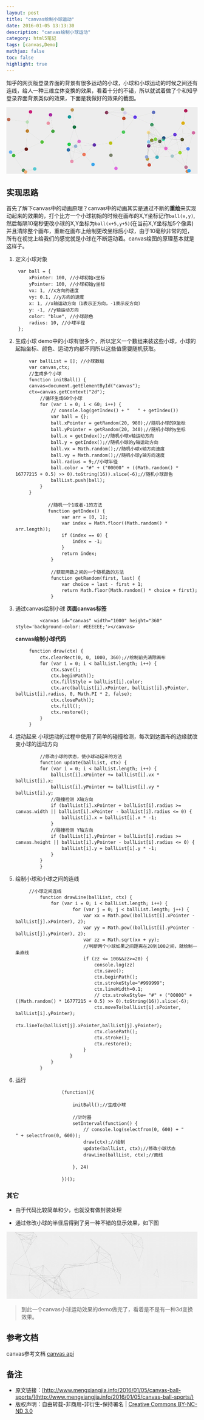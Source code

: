 ```yaml
---
layout: post
title: "canvas绘制小球运动"
date: 2016-01-05 13:13:30
description: "canvas绘制小球运动"
category: html5笔记
tags: [canvas,Demo]
mathjax: false
toc: false
highlight: true
---
```


知乎的网页版登录界面的背景有很多运动的小球，小球和小球运动的时候之间还有连线，给人一种三维立体变换的效果，看着十分的不错，所以就试着做了个和知乎登录界面背景类似的效果，下面是我做好的效果的截图。

![canvas绘制运动小球](/images/canvas-ball/ball.gif)

<!-- more -->

## 实现思路

首先了解下canvas中的动画原理？canvas中的动画其实是通过不断的**重绘**来实现动起来的效果的，打个比方一个小球初始的时候在画布的X,Y坐标记作`ball(x,y)`,然后每隔10毫秒更改小球的X,Y坐标为`ball(x+5,y+5)`(在当前X,Y坐标加5个像素) 并且清除整个画布，重新在画布上绘制更改坐标后小球，由于10毫秒非常的短，所有在视觉上给我们的感觉就是小球在不断运动着。canvas绘图的原理基本就是这样子。

1. 定义小球对象
	
		var ball = {
			xPointer: 100, //小球初始x坐标
			yPointer: 100, //小球初始y坐标
			vx: 1, //x方向的速度
			vy: 0.1, //y方向的速度
			x: 1, //x轴运动方向（1表示正方向，-1表示反方向）
			y: -1, //y轴运动方向
			color: "blue", //小球颜色
			radius: 10, //小球半径
		};

2. 生成小球
   demo中的小球有很多个，所以定义一个数组来装这些小球，小球的起始坐标、颜色、运动方向都不同所以这些值需要随机获取。
   
		    var ballList = []; //小球数组
		    var canvas,ctx;
		    //生成多个小球
		    function initBall() {
			canvas=document.getElementById("canvas");
			ctx=canvas.getContext("2d");
				//循环生成60个小球
				for (var i = 0; i < 60; i++) {
				    // console.log(getIndex() + "   " + getIndex())
				    var ball = {};
				    ball.xPointer = getRandom(20, 980);//随机小球的X坐标
				    ball.yPointer = getRandom(20, 340);//随机小球的y坐标
				    ball.x = getIndex();//随机小球x轴运动方向
				    ball.y = getIndex();//随机小球的y轴运动方向
				    ball.vx = Math.random();//随机小球x轴方向速度
				    ball.vy = Math.random();//随机小球y轴方向速度
				    ball.radius = 9;//小球半径
				    ball.color = "#" + ("00000" + ((Math.random() * 16777215 + 0.5) >> 0).toString(16)).slice(-6);//随机小球颜色
				    ballList.push(ball);
				}
		    }

				   //随机一个1或者-1的方法	
				   function getIndex() {
						var arr = [0, 1];
						var index = Math.floor((Math.random() * arr.length));
						if (index == 0) {
						    index = -1;
						}
						return index;
				    }

				    //获取两数之间的一个随机数的方法
				    function getRandom(first, last) {
						var choice = last - first + 1;
						return Math.floor(Math.random() * choice + first);
				    }

3. 通过canvas绘制小球
   **页面canvas标签**

			    <canvas id="canvas" width="1000" height="360" style='background-color: #EEEEEE;'></canvas>

   **canvas绘制小球代码**
   
			function draw(ctx) {
				ctx.clearRect(0, 0, 1000, 360);//绘制前先清除画布
				for (var i = 0; i < ballList.length; i++) {
				    ctx.save();
				    ctx.beginPath();
				    ctx.fillStyle = ballList[i].color;
				    ctx.arc(ballList[i].xPointer, ballList[i].yPointer, ballList[i].radius, 0, Math.PI * 2, false);
				    ctx.closePath();
				    ctx.fill();
				    ctx.restore();
				}
			}

4. 运动起来
   小球运动的过程中使用了简单的碰撞检测，每次到达画布的边缘就改变小球的运动方向

			    //修改小球的状态，使小球动起来的方法
			    function update(ballList, ctx) {
				for (var i = 0; i < ballList.length; i++) {
				    ballList[i].xPointer += ballList[i].vx * ballList[i].x;
				    ballList[i].yPointer += ballList[i].vy * ballList[i].y;
				    //碰撞检测 X轴方向
				    if (ballList[i].xPointer + ballList[i].radius >= canvas.width || ballList[i].xPointer - ballList[i].radius <= 0) {
						ballList[i].x = ballList[i].x * -1;
				    }
				    //碰撞检测 Y轴方向
				    if (ballList[i].yPointer + ballList[i].radius >= canvas.height || ballList[i].yPointer - ballList[i].radius <= 0) {
						ballList[i].y = ballList[i].y * -1;
				    }
				}
			    }

5. 绘制小球和小球之间的连线

			//小球之间连线
			    function drawLine(ballList, ctx) {
					for (var i = 0; i < ballList.length; i++) {
						    for (var j = 0; j < ballList.length; j++) {
								var xx = Math.pow((ballList[i].xPointer - ballList[j].xPointer), 2);
								var yy = Math.pow((ballList[i].yPointer - ballList[j].yPointer), 2);
								var zz = Math.sqrt(xx + yy);
								//判断两个小球如果之间距离在20到100之间，就绘制一条直线
								if (zz <= 100&&zz>=20) {
									console.log(zz)
								    ctx.save();
								    ctx.beginPath();
								    ctx.strokeStyle="#999999";
								    ctx.lineWidth=0.1;
								    // ctx.strokeStyle= "#" + ("00000" + ((Math.random() * 16777215 + 0.5) >> 0).toString(16)).slice(-6);
								    ctx.moveTo(ballList[i].xPointer, ballList[i].yPointer);
								    ctx.lineTo(ballList[j].xPointer,ballList[j].yPointer);
								    ctx.closePath();
								    ctx.stroke();
								    ctx.restore();
								}
						   }
					}
			    }

6. 运行

						(function(){

						    initBall();//生成小球

						    //计时器
						    setInterval(function() {
								// console.log(selectfrom(0, 600) + "         " + selectfrom(0, 600));
								draw(ctx);//绘制
								update(ballList, ctx);//修改小球状态
								drawLine(ballList, ctx);//画线

						    }, 24)

						})();


### 其它

*  由于代码比较简单和少，也就没有做封装处理

*  通过修改小球的半径后得到了另一种不错的显示效果，如下图

![修改小球半径后的效果](/images/canvas-ball/ball1.gif)

> 到此一个canvas小球运动效果的demo做完了，看着是不是有一种3d变换效果。


## 参考文档
	   
canvas参考文档 [canvas api](https://developer.mozilla.org/zh-CN/docs/Web/API/Canvas_API/Tutorial/Basic_usage)


## 备注

* 原文链接：[http://www.mengxiangjia.info/2016/01/05/canvas-ball-sports/](http://www.mengxiangjia.info/2016/01/05/canvas-ball-sports/) 
* 版权声明：自由转载-非商用-非衍生-保持署名 | <a href='http://creativecommons.org/licenses/by-nc-nd/3.0/deed.zh'>Creative Commons BY-NC-ND 3.0</a>





